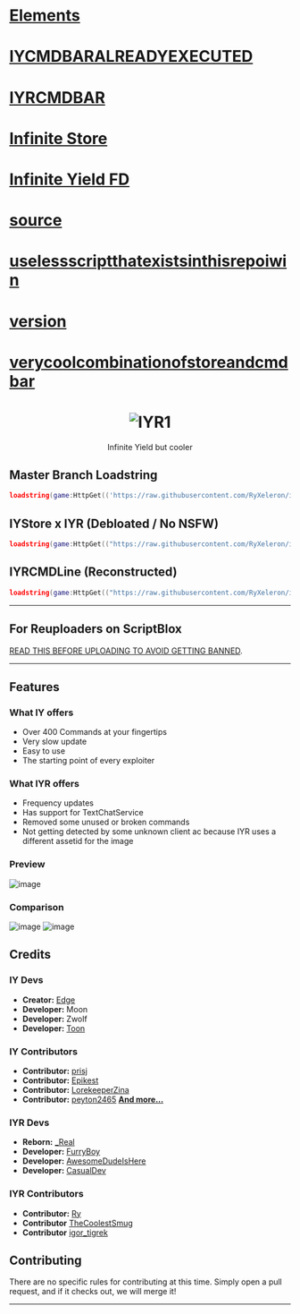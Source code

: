 # [Elements](https://ryxeleron.github.io/storage/iyrbackup/legacy/master/Elements)
# [IYCMDBARALREADYEXECUTED](https://ryxeleron.github.io/storage/iyrbackup/legacy/master/IYCMDBARALREADYEXECUTED)
# [IYRCMDBAR](https://ryxeleron.github.io/storage/iyrbackup/legacy/master/IYRCMDBAR)
# [Infinite Store](https://ryxeleron.github.io/storage/iyrbackup/legacy/master/Infinite%20Store)
# [Infinite Yield FD](https://ryxeleron.github.io/storage/iyrbackup/legacy/master/Infinite%20Yield%20FD)
# [source](https://ryxeleron.github.io/storage/iyrbackup/legacy/master/source)
# [uselessscriptthatexistsinthisrepoiwin](https://ryxeleron.github.io/storage/iyrbackup/legacy/master/uselessscriptthatexistsinthisrepoiwin)
# [version](https://ryxeleron.github.io/storage/iyrbackup/legacy/master/version)
# [verycoolcombinationofstoreandcmdbar](https://ryxeleron.github.io/storage/iyrbackup/legacy/master/verycoolcombinationofstoreandcmdbar)

# <h1 align="center">![IYR1](https://github.com/user-attachments/assets/3a9ca248-b931-41a9-b46e-b503f3c051f0)
</h1>

<p align="center">
	Infinite Yield but cooler
</p>

## Master Branch Loadstring

```lua
loadstring(game:HttpGet(('https://raw.githubusercontent.com/RyXeleron/infiniteyield-reborn/refs/heads/master/source' or 'https://ryxeleron.github.io/storage/iyrbackup/legacy/master/source')))()
```

## IYStore x IYR (Debloated / No NSFW)

```lua
loadstring(game:HttpGet(("https://raw.githubusercontent.com/RyXeleron/infiniteyield-reborn/refs/heads/master/Infinite%20Store" or "https://ryxeleron.github.io/storage/iyrbackup/legacy/master/Infinite%20Store")))()
```

## IYRCMDLine (Reconstructed)

```lua
loadstring(game:HttpGet(("https://raw.githubusercontent.com/RyXeleron/infiniteyield-reborn/refs/heads/master/IYRCMDBAR" or "https://ryxeleron.github.io/storage/iyrbackup/legacy/master/IYRCMDBAR")))()
```

---

## For Reuploaders on ScriptBlox
[READ THIS BEFORE UPLOADING TO AVOID GETTING BANNED](https://github.com/RyXeleron/infiniteyield-reborn/tree/scriptblox?tab=readme-ov-file#for-the-reuploaders-on-scriptblox-please-read-me).

---

## Features

### What IY offers


- Over 400 Commands at your fingertips
- Very slow update
- Easy to use
- The starting point of every exploiter

### What IYR offers
- Frequency updates
- Has support for TextChatService
- Removed some unused or broken commands
- Not getting detected by some unknown client ac because IYR uses a different assetid for the image

### Preview

![image](https://github.com/user-attachments/assets/37f1e323-b344-497d-809f-9d92490d248e)

### Comparison

![image](https://github.com/user-attachments/assets/d0c64301-bd74-4804-9dd7-de0832683c0c)
![image](https://github.com/user-attachments/assets/f2e5e15f-ba60-4ee4-85e9-83eb67cfaae8)

## Credits

### IY Devs
- **Creator:** [Edge](https://github.com/EdgeIY)
- **Developer:** Moon
- **Developer:** Zwolf
- **Developer:** [Toon](https://github.com/Toon-arch)

### IY Contributors
- **Contributor:** [prisj](https://github.com/iprisj)
- **Contributor:** [Epikest](https://github.com/Epikest)
- **Contributor:** [LorekeeperZina](https://github.com/LorekeeperZinnia)
- **Contributor:** [peyton2465](https://github.com/peyton2465)
[**And more...**](https://github.com/EdgeIY/infiniteyield/graphs/contributors)

### IYR Devs
- **Reborn:** [_Real](https://github.com/fuckusfm)
- **Developer:** [FurryBoy](https://discordapp.com/users/773291558492438578)
- **Developer:** [AwesomeDudeIsHere](https://github.com/AwesomeDudeIsHere)
- **Developer:** [CasualDev](https://discordapp.com/users/1095404503647391754)

### IYR Contributors
- **Contributor:** [Ry](https://github.com/ryxeleron)
- **Contributor** [TheCoolestSmug](https://discordapp.com/users/807464610147598336)
- **Contributor** [igor_tigrek](https://discordapp.com/users/1029468860652470315)


## Contributing
There are no specific rules for contributing at this time. Simply open a pull request, and if it checks out, we will merge it!

---
